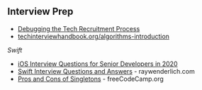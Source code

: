 ## Interview Prep
* [Debugging the Tech Recruitment Process](https://kristen.dev/blog/2020-07-09-recruiting-process/)
* [techinterviewhandbook.org/algorithms-introduction](https://techinterviewhandbook.org/algorithms/algorithms-introduction)

*Swift*
* [iOS Interview Questions for Senior Developers in 2020](https://iosinterviewguide.com/ios-interview-questions-for-senior-developers-in-2020)
* [Swift Interview Questions and Answers](https://www.raywenderlich.com/762435-swift-interview-questions-and-answers) - raywenderlich.com
* [Pros and Cons of Singletons](https://www.freecodecamp.org/news/singleton-design-pattern-pros-and-cons-e10f98e23d63/) - freeCodeCamp.org
